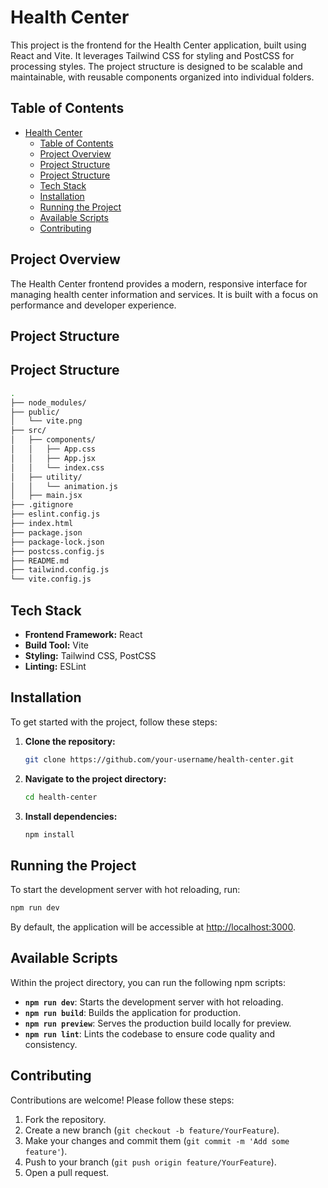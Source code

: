 


# Health Center

This project is the frontend for the Health Center application, built using React and Vite. It leverages Tailwind CSS for styling and PostCSS for processing styles. The project structure is designed to be scalable and maintainable, with reusable components organized into individual folders.

## Table of Contents

- [Health Center](#health-center)
  - [Table of Contents](#table-of-contents)
  - [Project Overview](#project-overview)
  - [Project Structure](#project-structure)
  - [Project Structure](#project-structure-1)
  - [Tech Stack](#tech-stack)
  - [Installation](#installation)
  - [Running the Project](#running-the-project)
  - [Available Scripts](#available-scripts)
  - [Contributing](#contributing)

## Project Overview

The Health Center frontend provides a modern, responsive interface for managing health center information and services. It is built with a focus on performance and developer experience.

## Project Structure

## Project Structure

```bash
.
├── node_modules/            
├── public/                  
│   └── vite.png       
├── src/                   
│   ├── components/         
│   │   ├── App.css         
│   │   ├── App.jsx         
│   │   └── index.css       
│   ├── utility/           
│   │   └── animation.js    
│   ├── main.jsx           
├── .gitignore               
├── eslint.config.js        
├── index.html               
├── package.json            
├── package-lock.json       
├── postcss.config.js      
├── README.md             
├── tailwind.config.js       
└── vite.config.js           

```
## Tech Stack

- **Frontend Framework:** React
- **Build Tool:** Vite
- **Styling:** Tailwind CSS, PostCSS
- **Linting:** ESLint

## Installation

To get started with the project, follow these steps:

1. **Clone the repository:**

   ```bash
   git clone https://github.com/your-username/health-center.git
   ```

2. **Navigate to the project directory:**

   ```bash
   cd health-center
   ```

3. **Install dependencies:**

   ```bash
   npm install
   ```

## Running the Project

To start the development server with hot reloading, run:

```bash
npm run dev
```

By default, the application will be accessible at [http://localhost:3000](http://localhost:3000).

## Available Scripts

Within the project directory, you can run the following npm scripts:

- **`npm run dev`**: Starts the development server with hot reloading.
- **`npm run build`**: Builds the application for production.
- **`npm run preview`**: Serves the production build locally for preview.
- **`npm run lint`**: Lints the codebase to ensure code quality and consistency.

## Contributing

Contributions are welcome! Please follow these steps:

1. Fork the repository.
2. Create a new branch (`git checkout -b feature/YourFeature`).
3. Make your changes and commit them (`git commit -m 'Add some feature'`).
4. Push to your branch (`git push origin feature/YourFeature`).
5. Open a pull request.



